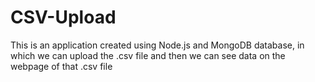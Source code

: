 # CSV-Upload
This is an application created using Node.js and MongoDB database, in which we can upload the .csv file and then we can see data on the webpage of that .csv file
